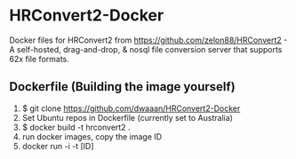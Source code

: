 # HRConvert2-Docker

Docker files for HRConvert2 from https://github.com/zelon88/HRConvert2 - A self-hosted, drag-and-drop, & nosql file conversion server that supports 62x file formats.


## Dockerfile (Building the image yourself)

1. $ git clone https://github.com/dwaaan/HRConvert2-Docker
2. Set Ubuntu repos in Dockerfile (currently set to Australia)
3. $ docker build -t hrconvert2 .
4. run docker images, copy the image ID
5. docker run -i -t [ID]
 


